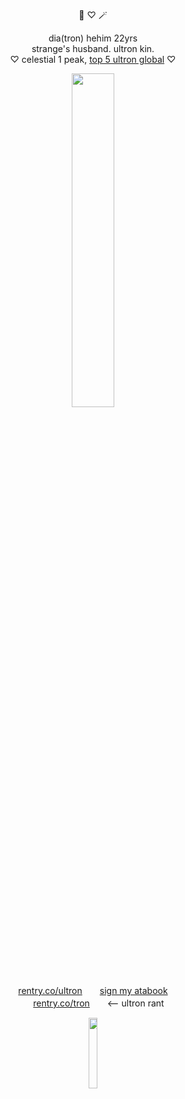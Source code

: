 <p align="center">
🤖 ♡ 🪄
  <p align="center">
    dia(tron) hehim 22yrs<br>
    strange's husband. ultron kin.<br>
      ♡ celestial 1 peak, <a href="https://rivalsmeta.com/characters/ultron/leaderboard" rel="nofollow">top 5 ultron global&ZeroWidthSpace;</a> ♡ <br>
      </p>
<p align="center">
<img width="37%" src="https://file.garden/Z0ycTKooXlCeCaIt/Other/ME"">
  </p>
<p align="center">
<a href="https://rentry.co/ultron" rel="nofollow">rentry.co/ultron&ZeroWidthSpace;</a>　　<a href="https://strange.atabook.org" rel="nofollow">sign my atabook</a>　　　<br>　
  <a href="https://rentry.co/tron" rel="nofollow">rentry.co/tron&ZeroWidthSpace;</a>　　<-- ultron rant
</p>
<p align="center">
<img width="17%" src="https://file.garden/Z0ycTKooXlCeCaIt/Other/UltronStrange"">
  </p>
